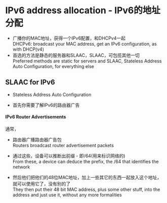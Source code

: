 # IPv6 address allocation - IPv6的地址分配
* 广播你的MAC地址，获得一个IPv6配置，和DHCPv4一起  
DHCPv6: broadcast your MAC address, get an IPv6 configuration, as with DHCP(v4)
* 首选的方法是静态的服务器和SLAAC，SLAAC，可包揽其他一切  
Preferred methods are static for servers and SLAAC, Stateless Address Auto Configuration, for everything else

## SLAAC for IPv6
* Stateless Address Auto Configuration

* 首先你需要了解IPv6的路由器广告

#### IPv6 Router Advertisements
通常，

* 路由器广播路由器广告包  
Routers broadcast router advertisement packets

* 通过这些，设备可以推断出前缀 - 即/64(用来标识网络的)  
From these, a device can deduce the prefix, the /64 that identifies the network

* 然后他们把他们的48位MAC地址，加上一些其它的东西一起放入这个地址，就可以使用它了，没有别的了  
They then put their 48 bit MAC address, plus some other stuff, into the address and just use it, without any more formalities
